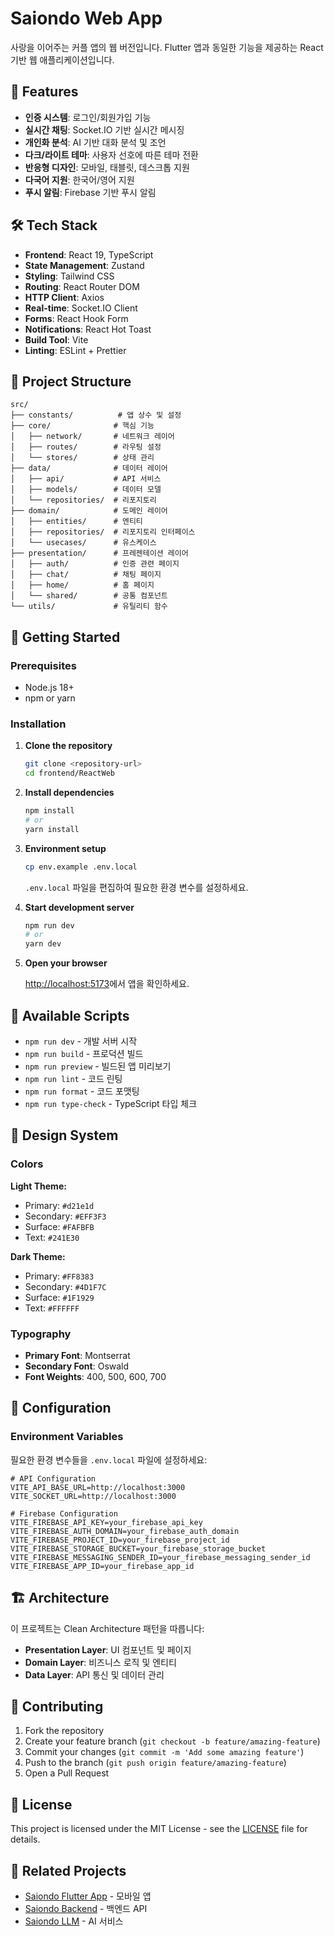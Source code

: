 # Saiondo Web App

사랑을 이어주는 커플 앱의 웹 버전입니다. Flutter 앱과 동일한 기능을 제공하는 React 기반 웹 애플리케이션입니다.

## 🚀 Features

- **인증 시스템**: 로그인/회원가입 기능
- **실시간 채팅**: Socket.IO 기반 실시간 메시징
- **개인화 분석**: AI 기반 대화 분석 및 조언
- **다크/라이트 테마**: 사용자 선호에 따른 테마 전환
- **반응형 디자인**: 모바일, 태블릿, 데스크톱 지원
- **다국어 지원**: 한국어/영어 지원
- **푸시 알림**: Firebase 기반 푸시 알림

## 🛠️ Tech Stack

- **Frontend**: React 19, TypeScript
- **State Management**: Zustand
- **Styling**: Tailwind CSS
- **Routing**: React Router DOM
- **HTTP Client**: Axios
- **Real-time**: Socket.IO Client
- **Forms**: React Hook Form
- **Notifications**: React Hot Toast
- **Build Tool**: Vite
- **Linting**: ESLint + Prettier

## 📁 Project Structure

```
src/
├── constants/          # 앱 상수 및 설정
├── core/              # 핵심 기능
│   ├── network/       # 네트워크 레이어
│   ├── routes/        # 라우팅 설정
│   └── stores/        # 상태 관리
├── data/              # 데이터 레이어
│   ├── api/           # API 서비스
│   ├── models/        # 데이터 모델
│   └── repositories/  # 리포지토리
├── domain/            # 도메인 레이어
│   ├── entities/      # 엔티티
│   ├── repositories/  # 리포지토리 인터페이스
│   └── usecases/      # 유스케이스
├── presentation/      # 프레젠테이션 레이어
│   ├── auth/          # 인증 관련 페이지
│   ├── chat/          # 채팅 페이지
│   ├── home/          # 홈 페이지
│   └── shared/        # 공통 컴포넌트
└── utils/             # 유틸리티 함수
```

## 🚀 Getting Started

### Prerequisites

- Node.js 18+
- npm or yarn

### Installation

1. **Clone the repository**

   ```bash
   git clone <repository-url>
   cd frontend/ReactWeb
   ```

2. **Install dependencies**

   ```bash
   npm install
   # or
   yarn install
   ```

3. **Environment setup**

   ```bash
   cp env.example .env.local
   ```

   `.env.local` 파일을 편집하여 필요한 환경 변수를 설정하세요.

4. **Start development server**

   ```bash
   npm run dev
   # or
   yarn dev
   ```

5. **Open your browser**

   [http://localhost:5173](http://localhost:5173)에서 앱을 확인하세요.

## 📝 Available Scripts

- `npm run dev` - 개발 서버 시작
- `npm run build` - 프로덕션 빌드
- `npm run preview` - 빌드된 앱 미리보기
- `npm run lint` - 코드 린팅
- `npm run format` - 코드 포맷팅
- `npm run type-check` - TypeScript 타입 체크

## 🎨 Design System

### Colors

**Light Theme:**

- Primary: `#d21e1d`
- Secondary: `#EFF3F3`
- Surface: `#FAFBFB`
- Text: `#241E30`

**Dark Theme:**

- Primary: `#FF8383`
- Secondary: `#4D1F7C`
- Surface: `#1F1929`
- Text: `#FFFFFF`

### Typography

- **Primary Font**: Montserrat
- **Secondary Font**: Oswald
- **Font Weights**: 400, 500, 600, 700

## 🔧 Configuration

### Environment Variables

필요한 환경 변수들을 `.env.local` 파일에 설정하세요:

```env
# API Configuration
VITE_API_BASE_URL=http://localhost:3000
VITE_SOCKET_URL=http://localhost:3000

# Firebase Configuration
VITE_FIREBASE_API_KEY=your_firebase_api_key
VITE_FIREBASE_AUTH_DOMAIN=your_firebase_auth_domain
VITE_FIREBASE_PROJECT_ID=your_firebase_project_id
VITE_FIREBASE_STORAGE_BUCKET=your_firebase_storage_bucket
VITE_FIREBASE_MESSAGING_SENDER_ID=your_firebase_messaging_sender_id
VITE_FIREBASE_APP_ID=your_firebase_app_id
```

## 🏗️ Architecture

이 프로젝트는 Clean Architecture 패턴을 따릅니다:

- **Presentation Layer**: UI 컴포넌트 및 페이지
- **Domain Layer**: 비즈니스 로직 및 엔티티
- **Data Layer**: API 통신 및 데이터 관리

## 🤝 Contributing

1. Fork the repository
2. Create your feature branch (`git checkout -b feature/amazing-feature`)
3. Commit your changes (`git commit -m 'Add some amazing feature'`)
4. Push to the branch (`git push origin feature/amazing-feature`)
5. Open a Pull Request

## 📄 License

This project is licensed under the MIT License - see the [LICENSE](LICENSE) file for details.

## 🔗 Related Projects

- [Saiondo Flutter App](../app/) - 모바일 앱
- [Saiondo Backend](../../backend/) - 백엔드 API
- [Saiondo LLM](../../backend/llm/) - AI 서비스

